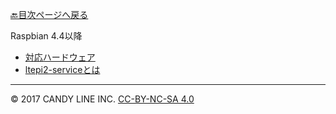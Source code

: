 [🔙目次ページへ戻る](README.md)

Raspbian 4.4以降

* [対応ハードウェア](対応ハードウェア.md)
* [ltepi2-serviceとは](ltepi2-serviceとは.md)

---
© 2017 CANDY LINE INC. [CC-BY-NC-SA 4.0](https://creativecommons.org/licenses/by-nc-sa/4.0/)
